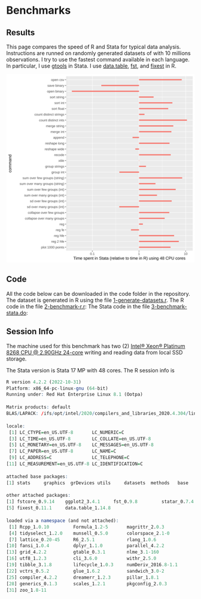 # Benchmarks

## Results
This page compares the speed of R and Stata for typical data analysis. Instructions are runned on randomly generated datasets of with 10 millions observations. I try to use the fastest command available in each language. In particular, I use [gtools](https://github.com/mcaceresb/stata-gtools) in Stata. I use [data.table](https://github.com/Rdatatable/data.table), [fst](https://github.com/fstpackage/fst), and [fixest](https://github.com/lrberge/fixest/) in R.


<img class = "img-responsive"  src="/output/1e7.svg" />


## Code

All the code below can be downloaded in the code folder in the repository.
The dataset is generated in R using the file [1-generate-datasets.r](code/1-generate-datasets.r).
The R code in the file [2-benchmark-r.r](code/2-benchmark-r.r):
The Stata code in the file [3-benchmark-stata.do](code/3-benchmark-stata.do):


## Session Info 

The machine used for this benchmark has two (2) 
[Intel® Xeon® Platinum 8268 CPU @ 2.90GHz 24-core](https://www.intel.com/content/www/us/en/products/sku/192481/intel-xeon-platinum-8268-processor-35-75m-cache-2-90-ghz/specifications.html) writing and reading data from local SSD storage.


The Stata version is Stata 17 MP with 48 cores.  The R session info is 
````R
R version 4.2.2 (2022-10-31)
Platform: x86_64-pc-linux-gnu (64-bit)
Running under: Red Hat Enterprise Linux 8.1 (Ootpa)

Matrix products: default
BLAS/LAPACK: /ifs/opt/intel/2020/compilers_and_libraries_2020.4.304/linux/mkl/lib/intel64_lin/libmkl_rt.so

locale:
 [1] LC_CTYPE=en_US.UTF-8       LC_NUMERIC=C
 [3] LC_TIME=en_US.UTF-8        LC_COLLATE=en_US.UTF-8
 [5] LC_MONETARY=en_US.UTF-8    LC_MESSAGES=en_US.UTF-8
 [7] LC_PAPER=en_US.UTF-8       LC_NAME=C
 [9] LC_ADDRESS=C               LC_TELEPHONE=C
[11] LC_MEASUREMENT=en_US.UTF-8 LC_IDENTIFICATION=C

attached base packages:
[1] stats     graphics  grDevices utils     datasets  methods   base

other attached packages:
[1] fstcore_0.9.14    ggplot2_3.4.1     fst_0.9.8         statar_0.7.4
[5] fixest_0.11.1     data.table_1.14.8

loaded via a namespace (and not attached):
 [1] Rcpp_1.0.10         Formula_1.2-5       magrittr_2.0.3
 [4] tidyselect_1.2.0    munsell_0.5.0       colorspace_2.1-0
 [7] lattice_0.20-45     R6_2.5.1            rlang_1.0.6
[10] fansi_1.0.4         dplyr_1.1.0         parallel_4.2.2
[13] grid_4.2.2          gtable_0.3.1        nlme_3.1-160
[16] utf8_1.2.3          cli_3.6.0           withr_2.5.0
[19] tibble_3.1.8        lifecycle_1.0.3     numDeriv_2016.8-1.1
[22] vctrs_0.5.2         glue_1.6.2          sandwich_3.0-2
[25] compiler_4.2.2      dreamerr_1.2.3      pillar_1.8.1
[28] generics_0.1.3      scales_1.2.1        pkgconfig_2.0.3
[31] zoo_1.8-11
````
